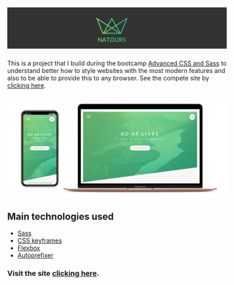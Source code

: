 <h1 align="center">
  <img src="Logo.PNG">
</h1>

This is a project that I build during the bootcamp [Advanced CSS and Sass](https://www.udemy.com/course/advanced-css-and-sass/?utm_source=adwords&utm_medium=udemyads&utm_campaign=LongTail_la.EN_cc.ROW&utm_content=deal4584&utm_term=_._ag_77879424134_._ad_437497333833_._kw__._de_c_._dm__._pl__._ti_dsa-1007766171312_._li_1031438_._pd__._&matchtype=b&gclid=CjwKCAjwrvv3BRAJEiwAhwOdM3Qp3Le-a-Cd9EiBy0y6Mc9vztPVvOUyeIgiC2DgsSLOPoZzk28RFRoCixEQAvD_BwE)
to understand better how to style websites with the most modern features and also to be able to provide this to any browser. See the compete site by [clicking here](https://danielmesquitta.github.io/Natours/).
<br><br><br>
<img src="Mockup.png">
<br>
## Main technologies used

- [Sass](https://sass-lang.com/)
- [CSS keyframes](https://developer.mozilla.org/en-US/docs/Web/CSS/@keyframes)
- [Flexbox](https://developer.mozilla.org/en-US/docs/Web/CSS/CSS_Flexible_Box_Layout)
- [Autoprefixer](https://github.com/postcss/autoprefixer)

### Visit the site [clicking here](https://danielmesquitta.github.io/Natours/).
